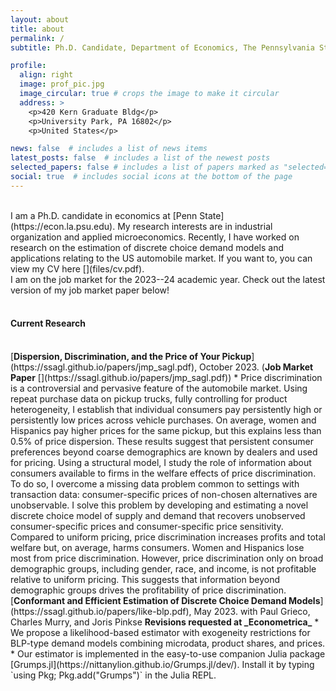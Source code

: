 ```yaml
---
layout: about
title: about
permalink: /
subtitle: Ph.D. Candidate, Department of Economics, The Pennsylvania State University

profile:
  align: right
  image: prof_pic.jpg
  image_circular: true # crops the image to make it circular
  address: >
    <p>420 Kern Graduate Bldg</p>
    <p>University Park, PA 16802</p>
    <p>United States</p>

news: false  # includes a list of news items
latest_posts: false  # includes a list of the newest posts
selected_papers: false # includes a list of papers marked as "selected={true}"
social: true  # includes social icons at the bottom of the page
---
```

<br />
I am a Ph.D. candidate in economics at [Penn State](https://econ.la.psu.edu). My research interests are in industrial organization and applied microeconomics. Recently, I have worked on research on the estimation of discrete choice demand models and applications relating to the US automobile market. If you want to, you can view my CV here [<i class="fa-regular fa-file-pdf fa-lg" style="color: #b509ac;"></i>](files/cv.pdf).

<br />
I am on the job market for the 2023--24 academic year. Check out the latest version of my job market paper below!
<br />
<br />
  
#### Current Research
<br />
[<b>Dispersion, Discrimination, and the Price of Your Pickup</b>](https://ssagl.github.io/papers/jmp_sagl.pdf), October 2023. (<b>Job Market Paper</b> [<i class="fa-solid fa-truck-pickup" style="color: #b509ac;"></i>](https://ssagl.github.io/papers/jmp_sagl.pdf))
* Price discrimination is a controversial and pervasive feature of the automobile market. Using repeat purchase data on pickup trucks, fully controlling for product heterogeneity, I establish that individual consumers pay persistently high or persistently low prices across vehicle purchases. On average, women and Hispanics pay higher prices for the same pickup, but this explains less than 0.5% of price dispersion. These results suggest that persistent consumer preferences beyond coarse demographics are known by dealers and used for pricing. Using a structural model, I study the role of information about consumers available to firms in the welfare effects of price discrimination. To do so, I overcome a missing data problem common to settings with transaction data: consumer-specific prices of non-chosen alternatives are unobservable. I solve this problem by developing and estimating a novel discrete choice model of supply and demand that recovers unobserved consumer-specific prices and consumer-specific price sensitivity. Compared to uniform pricing, price discrimination increases profits and total welfare but, on average, harms consumers. Women and Hispanics lose most from price discrimination. However, price discrimination only on broad demographic groups, including gender, race, and income, is not profitable relative to uniform pricing. This suggests that information beyond demographic groups drives the profitability of price discrimination.

<br />
[<b>Conformant and Efficient Estimation of Discrete Choice Demand Models</b>](https://ssagl.github.io/papers/like-blp.pdf), May 2023.  
with Paul Grieco, Charles Murry, and Joris Pinkse  
<b>Revisions requested at _Econometrica_</b> 
* We propose a likelihood-based estimator with exogeneity restrictions
for BLP-type demand models combining microdata, product shares, and prices.  
* Our estimator is implemented in the easy-to-use companion Julia package [Grumps.jl](https://nittanylion.github.io/Grumps.jl/dev/). Install it by typing `using Pkg; Pkg.add("Grumps")` in the Julia REPL.